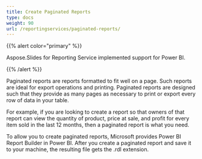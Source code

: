 ```yaml
---
title: Create Paginated Reports
type: docs
weight: 90
url: /reportingservices/paginated-reports/
---
```


{{% alert color="primary" %}} 

Aspose.Slides for Reporting Service implemented support for Power BI. 

{{% /alert %}} 

Paginated reports are reports formatted to fit well on a page. Such reports are ideal for export operations and printing. Paginated reports are designed such that they provide as many pages as necessary to print or export every row of data in your table. 

For example, if you are looking to create a report so that owners of that report can view the quantity of product, price at sale, and profit for every item sold in the last 12 months, then a paginated report is what you need. 

To allow you to create paginated reports, Microsoft provides Power BI Report Builder in Power BI. After you create a paginated report and save it to your machine, the resulting file gets the .rdl extension. 

